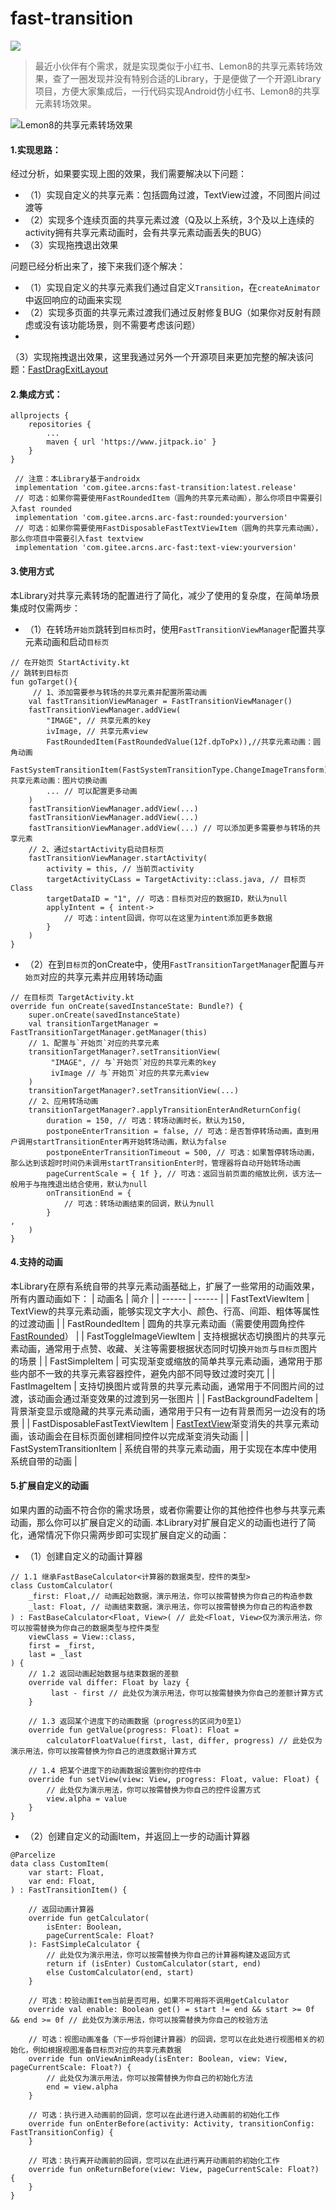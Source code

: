 # fast-transition

[![](https://jitpack.io/v/com.gitee.arcns/fast-transition.svg)](https://jitpack.io/#com.gitee.arcns/fast-transition)


> 最近小伙伴有个需求，就是实现类似于小红书、Lemon8的共享元素转场效果，查了一圈发现并没有特别合适的Library，于是便做了一个开源Library项目，方便大家集成后，一行代码实现Android仿小红书、Lemon8的共享元素转场效果。

![Lemon8的共享元素转场效果](./image/lemon8.gif)

#### 1.实现思路：

经过分析，如果要实现上图的效果，我们需要解决以下问题：

- （1）实现自定义的共享元素：包括圆角过渡，TextView过渡，不同图片间过渡等
- （2）实现多个连续页面的共享元素过渡（Q及以上系统，3个及以上连续的activity拥有共享元素动画时，会有共享元素动画丢失的BUG）
- （3）实现拖拽退出效果

问题已经分析出来了，接下来我们逐个解决：

- （1）实现自定义的共享元素我们通过自定义`Transition`，在`createAnimator`中返回响应的动画来实现
- （2）实现多页面的共享元素过渡我们通过反射修复BUG（如果你对反射有顾虑或没有该功能场景，则不需要考虑该问题）
-

（3）实现拖拽退出效果，这里我通过另外一个开源项目来更加完整的解决该问题：[FastDragExitLayout](https://github.com/Arcns/arc-fast#%E5%8D%81%E4%B8%80fast-dragexitlayout)

#### 2.集成方式：

```
allprojects {
	repositories {
		...
		maven { url 'https://www.jitpack.io' }
	}
}
```

```
 // 注意：本Library基于androidx
 implementation 'com.gitee.arcns:fast-transition:latest.release'
 // 可选：如果你需要使用FastRoundedItem（圆角的共享元素动画），那么你项目中需要引入fast rounded
 implementation 'com.gitee.arcns.arc-fast:rounded:yourversion'
 // 可选：如果你需要使用FastDisposableFastTextViewItem（圆角的共享元素动画），那么你项目中需要引入fast textview
 implementation 'com.gitee.arcns.arc-fast:text-view:yourversion'
```

#### 3.使用方式

本Library对共享元素转场的配置进行了简化，减少了使用的复杂度，在简单场景集成时仅需两步：

- （1）在转场`开始页`跳转到`目标页`时，使用`FastTransitionViewManager`配置共享元素动画和启动`目标页`

```
// 在开始页 StartActivity.kt
// 跳转到目标页
fun goTarget(){
     // 1、添加需要参与转场的共享元素并配置所需动画
    val fastTransitionViewManager = FastTransitionViewManager()
    fastTransitionViewManager.addView(
        "IMAGE", // 共享元素的key
        ivImage, // 共享元素view
        FastRoundedItem(FastRoundedValue(12f.dpToPx)),//共享元素动画：圆角动画
        FastSystemTransitionItem(FastSystemTransitionType.ChangeImageTransform),//共享元素动画：图片切换动画
        ... // 可以配置更多动画
    )
    fastTransitionViewManager.addView(...)
    fastTransitionViewManager.addView(...)
    fastTransitionViewManager.addView(...) // 可以添加更多需要参与转场的共享元素
    // 2、通过startActivity启动目标页
    fastTransitionViewManager.startActivity(
        activity = this, // 当前页activity
        targetActivityCLass = TargetActivity::class.java, // 目标页Class
        targetDataID = "1", // 可选：目标页对应的数据ID，默认为null
        applyIntent = { intent-> 
            // 可选：intent回调，你可以在这里为intent添加更多数据
        }
    )
}
```

- （2）在到`目标页`的onCreate中，使用`FastTransitionTargetManager`配置与`开始页`对应的共享元素并应用转场动画

```
// 在目标页 TargetActivity.kt
override fun onCreate(savedInstanceState: Bundle?) {
    super.onCreate(savedInstanceState)
    val transitionTargetManager = FastTransitionTargetManager.getManager(this)
    // 1、配置与`开始页`对应的共享元素
    transitionTargetManager?.setTransitionView(
         "IMAGE", // 与`开始页`对应的共享元素的key
         ivImage // 与`开始页`对应的共享元素view
    )
    transitionTargetManager?.setTransitionView(...)
    // 2、应用转场动画
    transitionTargetManager?.applyTransitionEnterAndReturnConfig(
        duration = 150, // 可选：转场动画时长，默认为150,
        postponeEnterTransition = false, // 可选：是否暂停转场动画，直到用户调用startTransitionEnter再开始转场动画，默认为false
        postponeEnterTransitionTimeout = 500, // 可选：如果暂停转场动画，那么达到该超时时间仍未调用startTransitionEnter时，管理器将自动开始转场动画
        pageCurrentScale = { 1f }, // 可选：返回当前页面的缩放比例，该方法一般用于与拖拽退出结合使用，默认为null
        onTransitionEnd = {
            // 可选：转场动画结束的回调，默认为null
        }
,
    )
}
```

#### 4.支持的动画

本Library在原有系统自带的共享元素动画基础上，扩展了一些常用的动画效果，所有内置动画如下： | 动画名 | 简介 | | ------ | ------ | | FastTextViewItem
| TextView的共享元素动画，能够实现文字大小、颜色、行高、间距、粗体等属性的过渡动画 | | FastRoundedItem |
圆角的共享元素动画（需要使用圆角控件[FastRounded](https://github.com/Arcns/arc-fast#%E5%85%ABfast-rounded)） | |
FastToggleImageViewItem | 支持根据状态切换图片的共享元素动画，通常用于点赞、收藏、关注等需要根据状态同时切换`开始页`与`目标页`图片的场景 | |
FastSimpleItem | 可实现渐变或缩放的简单共享元素动画，通常用于那些内部不一致的共享元素容器控件，避免内部不同导致过渡时突兀 | | FastImageItem |
支持切换图片或背景的共享元素动画，通常用于不同图片间的过渡，该动画会通过渐变效果的过渡到另一张图片 | | FastBackgroundFadeItem |
背景渐变显示或隐藏的共享元素动画，通常用于只有一边有背景而另一边没有的场景 | | FastDisposableFastTextViewItem
| [FastTextView](https://github.com/Arcns/arc-fast#%E4%B9%9Dfast-textview)渐变消失的共享元素动画，该动画会在目标页面创建相同控件以完成渐变消失动画
| | FastSystemTransitionItem | 系统自带的共享元素动画，用于实现在本库中使用系统自带的动画 |

#### 5.扩展自定义的动画

如果内置的动画不符合你的需求场景，或者你需要让你的其他控件也参与共享元素动画，那么你可以扩展自定义的动画.
本Library对扩展自定义的动画也进行了简化，通常情况下你只需两步即可实现扩展自定义的动画：

- （1）创建自定义的动画计算器

```
// 1.1 继承FastBaseCalculator<计算器的数据类型，控件的类型>
class CustomCalculator(
    _first: Float,// 动画起始数据，演示用法，你可以按需替换为你自己的构造参数
    _last: Float, // 动画结束数据，演示用法，你可以按需替换为你自己的构造参数
) : FastBaseCalculator<Float, View>( // 此处<Float, View>仅为演示用法，你可以按需替换为你自己的数据类型与控件类型
    viewClass = View::class,
    first = _first,
    last = _last
) {
    // 1.2 返回动画起始数据与结束数据的差额
    override val differ: Float by lazy { 
         last - first // 此处仅为演示用法，你可以按需替换为你自己的差额计算方式
    }

    // 1.3 返回某个进度下的动画数据（progress的区间为0至1）
    override fun getValue(progress: Float): Float =
        calculatorFloatValue(first, last, differ, progress) // 此处仅为演示用法，你可以按需替换为你自己的进度数据计算方式

    // 1.4 把某个进度下的动画数据设置到你的控件中
    override fun setView(view: View, progress: Float, value: Float) {
        // 此处仅为演示用法，你可以按需替换为你自己的控件设置方式
        view.alpha = value
    }
}
```

- （2）创建自定义的动画Item，并返回上一步的动画计算器

```
@Parcelize
data class CustomItem(
    var start: Float,
    var end: Float,
) : FastTransitionItem() {

    // 返回动画计算器
    override fun getCalculator(
        isEnter: Boolean,
        pageCurrentScale: Float?
    ): FastSimpleCalculator {
        // 此处仅为演示用法，你可以按需替换为你自己的计算器构建及返回方式
        return if (isEnter) CustomCalculator(start, end)
        else CustomCalculator(end, start)
    }
    
    // 可选：校验动画Item当前是否可用，如果不可用将不调用getCalculator
    override val enable: Boolean get() = start != end && start >= 0f && end >= 0f // 此处仅为演示用法，你可以按需替换为你自己的校验方法
    
    // 可选：视图动画准备（下一步将创建计算器）的回调，您可以在此处进行视图相关的初始化，例如根据视图准备目标页对应的共享元素数据
    override fun onViewAnimReady(isEnter: Boolean, view: View, pageCurrentScale: Float?) {
        // 此处仅为演示用法，你可以按需替换为你自己的初始化方法
        end = view.alpha
    }
    
    // 可选：执行进入动画前的回调，您可以在此进行进入动画前的初始化工作
    override fun onEnterBefore(activity: Activity, transitionConfig: FastTransitionConfig) {
    }

    // 可选：执行离开动画前的回调，您可以在此进行离开动画前的初始化工作
    override fun onReturnBefore(view: View, pageCurrentScale: Float?) {
    }
}
```